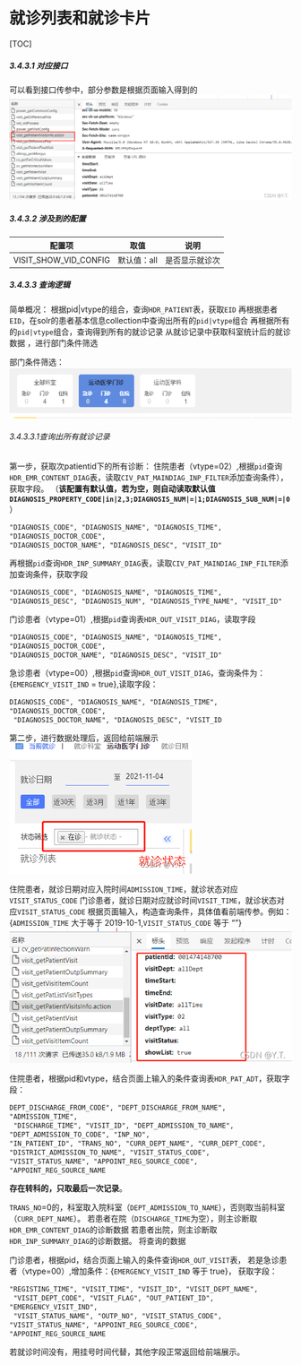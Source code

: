 # 就诊列表和就诊卡片

[TOC]



##### 3.4.3.1 对应接口

可以看到接口传参中，部分参数是根据页面输入得到的
![在这里插入图片描述](./img/jiuzhenliebiaohekapian001.png)



##### 3.4.3.2 涉及到的配置

| 配置项                | 取值        | 说明           |
| --------------------- | ----------- | -------------- |
| VISIT_SHOW_VID_CONFIG | 默认值：all | 是否显示就诊次 |



##### 3.4.3.3 查询逻辑

简单概况：
根据pid|vtype的组合，查询`HDR_PATIENT`表，获取`EID`
再根据患者`EID`，在solr的患者基本信息collection中查询出所有的`pid|vtype`组合
再根据所有的`pid|vtype`组合，查询得到所有的就诊记录
从就诊记录中获取科室统计后的就诊数据 ，进行部门条件筛选

部门条件筛选：
![在这里插入图片描述](./img/jiuzhenliebiaohekapian002.png)

###### 3.4.3.3.1查询出所有就诊记录

第一步，获取次patientid下的所有诊断：
住院患者（vtype=02）,根据`pid`查询`HDR_EMR_CONTENT_DIAG`表，读取`CIV_PAT_MAINDIAG_INP_FILTER`添加查询条件），获取字段。
（**该配置有默认值，若为空，则自动读取默认值`DIAGNOSIS_PROPERTY_CODE|in|2,3;DIAGNOSIS_NUM|=|1;DIAGNOSIS_SUB_NUM|=|0`**）

```
"DIAGNOSIS_CODE", "DIAGNOSIS_NAME", "DIAGNOSIS_TIME", "DIAGNOSIS_DOCTOR_CODE",
"DIAGNOSIS_DOCTOR_NAME", "DIAGNOSIS_DESC", "VISIT_ID"
```

再根据`pid`查询`HDR_INP_SUMMARY_DIAG`表，读取`CIV_PAT_MAINDIAG_INP_FILTER`添加查询条件，获取字段

```
"DIAGNOSIS_CODE", "DIAGNOSIS_NAME", "DIAGNOSIS_TIME", "DIAGNOSIS_DESC", "DIAGNOSIS_NUM", "DIAGNOSIS_TYPE_NAME", "VISIT_ID"
```

门诊患者（vtype=01）,根据`pid`查询表`HDR_OUT_VISIT_DIAG`，读取字段

```
"DIAGNOSIS_CODE", "DIAGNOSIS_NAME", "DIAGNOSIS_TIME", "DIAGNOSIS_DOCTOR_CODE",
"DIAGNOSIS_DOCTOR_NAME", "DIAGNOSIS_DESC", "VISIT_ID"
```

急诊患者（vtype=00）,根据`pid`查询`HDR_OUT_VISIT_DIAG`，查询条件为：{`EMERGENCY_VISIT_IND` = true},读取字段：

```
DIAGNOSIS_CODE", "DIAGNOSIS_NAME", "DIAGNOSIS_TIME", "DIAGNOSIS_DOCTOR_CODE",
 "DIAGNOSIS_DOCTOR_NAME", "DIAGNOSIS_DESC", "VISIT_ID
```

第二步，进行数据处理后，返回给前端展示
![在这里插入图片描述](./img/jiuzhenliebiaohekapian003.png)

住院患者，就诊日期对应入院时间`ADMISSION_TIME`，就诊状态对应`VISIT_STATUS_CODE`
门诊患者，就诊日期对应就诊时间`VISIT_TIME`，就诊状态对应`VISIT_STATUS_CODE`
根据页面输入，构造查询条件，具体值看前端传参。例如：{`ADMISSION_TIME` 大于等于 2019-10-1,`VISIT_STATUS_CODE` 等于 “”}
![在这里插入图片描述](./img/jiuzhenliebiaohekapian004.png)

住院患者，根据pid和vtype，结合页面上输入的条件查询表`HDR_PAT_ADT`，获取字段：

```
DEPT_DISCHARGE_FROM_CODE", "DEPT_DISCHARGE_FROM_NAME", "ADMISSION_TIME",
 "DISCHARGE_TIME", "VISIT_ID", "DEPT_ADMISSION_TO_NAME", "DEPT_ADMISSION_TO_CODE", "INP_NO",
"IN_PATIENT_ID", "TRANS_NO", "CURR_DEPT_NAME", "CURR_DEPT_CODE", "DISTRICT_ADMISSION_TO_NAME", "VISIT_STATUS_CODE", "VISIT_STATUS_NAME", "APPOINT_REG_SOURCE_CODE", "APPOINT_REG_SOURCE_NAME
```

**存在转科的，只取最后一次记录**。

`TRANS_NO`=0的，科室取入院科室（`DEPT_ADMISSION_TO_NAME`），否则取当前科室（`CURR_DEPT_NAME`）。
若患者在院（`DISCHARGE_TIME`为空），则主诊断取`HDR_EMR_CONTENT_DIAG`的诊断数据
若患者出院，则主诊断取`HDR_INP_SUMMARY_DIAG`的诊断数据。
将查询的数据

门诊患者，根据pid，结合页面上输入的条件查询`HDR_OUT_VISIT`表，
若是急诊患者（vtype=00）,增加条件：{`EMERGENCY_VISIT_IND` 等于 true}，
获取字段：

```
"REGISTING_TIME", "VISIT_TIME", "VISIT_ID", "VISIT_DEPT_NAME",
 "VISIT_DEPT_CODE", "VISIT_FLAG", "OUT_PATIENT_ID", "EMERGENCY_VISIT_IND",
 "VISIT_STATUS_NAME", "OUTP_NO", "VISIT_STATUS_CODE", "VISIT_STATUS_NAME", "APPOINT_REG_SOURCE_CODE", "APPOINT_REG_SOURCE_NAME
```

若就诊时间没有，用挂号时间代替，其他字段正常返回给前端展示。